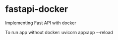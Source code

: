 # fastapi-docker

Implementing Fast API with docker

To run app without docker:
uvicorn app:app --reload